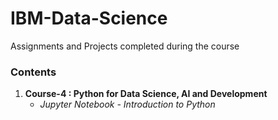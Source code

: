 # IBM-Data-Science
Assignments and Projects completed during the course

### Contents

1. **Course-4 : Python for Data Science, AI and Development**    
    * *Jupyter Notebook - Introduction to Python*   
